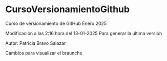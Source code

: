 # CursoVersionamientoGithub
Curso de versionamiento de GitHub Enero 2025

Modificación a las 2:16 hora del 13-01-2025
Para generar la última versión

Autor: Patricia Bravo Salazar

Cambios para visualizar el braunche